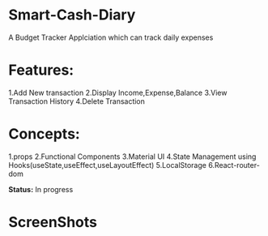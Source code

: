 # Smart-Cash-Diary
A Budget Tracker Applciation which can track daily expenses 

# Features:

1.Add New transaction
2.Display Income,Expense,Balance
3.View Transaction History 
4.Delete Transaction

# Concepts:
1.props
2.Functional Components
3.Material UI
4.State Management using Hooks(useState,useEffect,useLayoutEffect)
5.LocalStorage
6.React-router-dom

**Status:**
In progress

# ScreenShots




